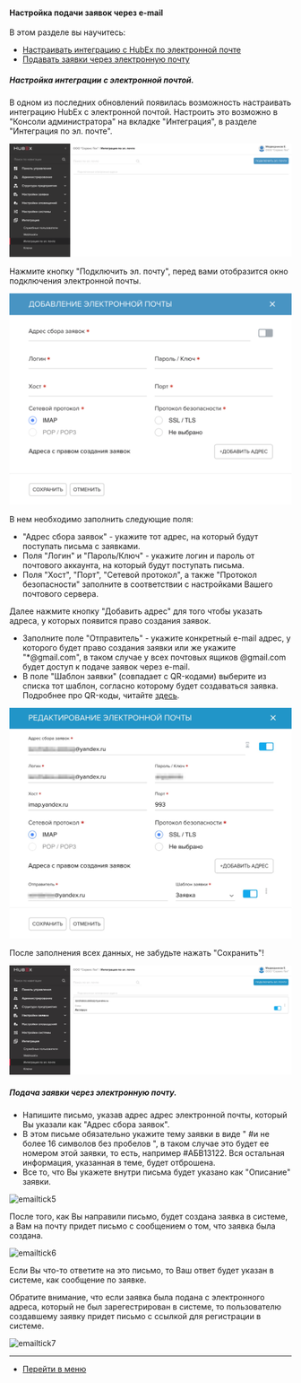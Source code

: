 #### Настройка подачи заявок через e-mail
В этом разделе вы научитесь:
<html>
<meta charset="utf-8">
<title>Быстрый переход внутри документа</title>
<ul>
     <li><a href="#setemailtick">Настраивать интеграцию с HubEx по электронной почте</a></li>
     <li><a href="#createemailtick">Подавать заявки через электронную почту</a></li>
</ul>
</html>

<h5 id="setemailtick">Настройка интеграции с электронной почтой.</h5>

В одном из последних обновлений появилась возможность настраивать интеграцию HubEx с электронной почтой.
Настроить это возможно в "Консоли администратора" на вкладке "Интеграция", в разделе "Интеграция по эл. почте".

![emailtick1](/attachments/images/FAQ/ADMIN/TicketMail/emailtick1.png)

Нажмите кнопку "Подключить эл. почту", перед вами отобразится окно подключения электронной почты.

![emailtick2](/attachments/images/FAQ/ADMIN/TicketMail/emailtick2.png)

В нем необходимо заполнить следующие поля:

- "Адрес сбора заявок" - укажите тот адрес, на который будут поступать письма с заявками.
- Поля "Логин" и "Пароль/Ключ" - укажите логин и пароль от почтового аккаунта, на который будут поступать письма.
- Поля "Хост", "Порт", "Сетевой протокол", а также "Протокол безопасности" заполните в соответствии с настройками Вашего почтового сервера.

Далее нажмите кнопку "Добавить адрес" для того чтобы указать адреса, у которых появится право создания заявок.

- Заполните поле "Отправитель" - укажите конкретный e-mail адрес, у которого будет право создания заявки или же укажите "\*@gmail.com", в таком случае у всех почтовых ящиков \@gmail.com будет доступ к подаче заявок через e-mail.
- В поле "Шаблон заявки" (совпадает с QR-кодами) выберите из списка тот шаблон, согласно которому будет создаваться заявка. Подробнее про QR-коды, читайте [здесь](https://wiki.hubex.ru/docs/FAQ/RU/user/CreatingTaskTemplates.html).

![emailtick3](/attachments/images/FAQ/ADMIN/TicketMail/emailtick3.jpg)

После заполнения всех данных, не забудьте нажать "Сохранить"!

![emailtick4](/attachments/images/FAQ/ADMIN/TicketMail/emailtick4.jpg)

<h5 id="createemailtick">Подача заявки через электронную почту.</h5>

- Напишите письмо, указав адрес адрес электронной почты, который Вы указали как "Адрес сбора заявок".
- В этом письме обязательно укажите тему заявки в виде " #и не более 16 символов без пробелов ", в таком случае это будет ее номером этой заявки, то есть, например \#АБВ13122. Вся остальная информация, указанная в теме, будет отброшена.
- Все то, что Вы укажете внутри письма будет указано как "Описание" заявки.

![emailtick5](/attachments/images/FAQ/ADMIN/TicketMail/emailtick5.png)

После того, как Вы направили письмо, будет создана заявка в системе, а Вам на почту придет письмо с сообщением о том, что заявка была создана.

![emailtick6](/attachments/images/FAQ/ADMIN/TicketMail/emailtick6.jpg)

Если Вы что-то ответите на это письмо, то Ваш ответ будет указан в системе, как сообщение по заявке.

Обратите внимание, что если заявка была подана с электронного адреса, который не был зарегестрирован в системе, то пользователю создавшему заявку придет письмо с ссылкой для регистрации в системе.

![emailtick7](/attachments/images/FAQ/ADMIN/TicketMail/emailtick7.jpg)

____
- [Перейти в меню](http://wiki.hubex.ru)
